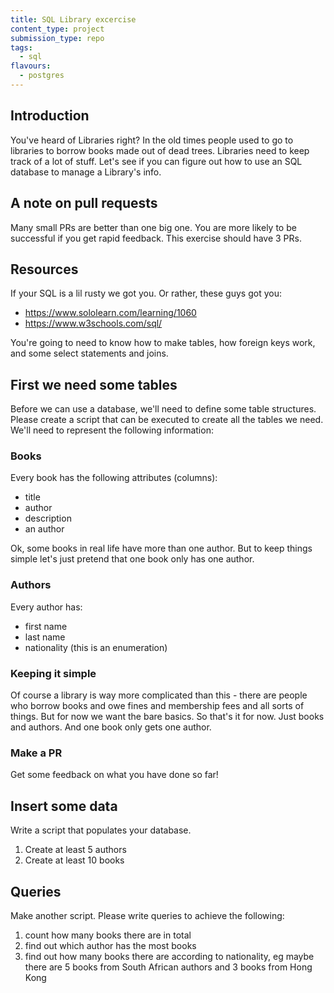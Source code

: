 ```yaml
---
title: SQL Library excercise
content_type: project
submission_type: repo
tags:
  - sql
flavours: 
  - postgres
---
```


## Introduction

You've heard of Libraries right? In the old times people used to go to libraries to borrow books made out of dead trees. Libraries need to keep track of a lot of stuff. Let's see if you can figure out how to use an SQL database to manage a Library's info.

## A note on pull requests

Many small PRs are better than one big one. You are more likely to be successful if you get rapid feedback.  This exercise should have 3 PRs.

## Resources

If your SQL is a lil rusty we got you. Or rather, these guys got you:

- https://www.sololearn.com/learning/1060
- https://www.w3schools.com/sql/

You're going to need to know how to make tables, how foreign keys work, and some select statements and joins.

## First we need some tables

Before we can use a database, we'll need to define some table structures. Please create a script that can be executed to create all the tables we need. We'll need to represent the following information:

### Books

Every book has the following attributes (columns):

- title
- author
- description
- an author

Ok, some books in real life have more than one author. But to keep things simple let's just pretend that one book only has one author.

### Authors

Every author has:

- first name
- last name
- nationality (this is an enumeration)

### Keeping it simple

Of course a library is way more complicated than this - there are people who borrow books and owe fines and membership fees and all sorts of things. But for now we want the bare basics. So that's it for now. Just books and authors. And one book only gets one author.

### Make a PR

Get some feedback on what you have done so far!

## Insert some data

Write a script that populates your database.

1. Create at least 5 authors
2. Create at least 10 books

## Queries

Make another script. Please write queries to achieve the following:

1. count how many books there are in total
2. find out which author has the most books
3. find out how many books there are according to nationality, eg maybe there are 5 books from South African authors and 3 books from Hong Kong


